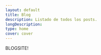 ```yaml
---
layout: default
title: Blog
description: Listado de todos los posts.
longDescription: 
type: home
cover: cover
---
```


BLOGSITE!